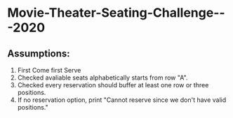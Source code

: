 # Movie-Theater-Seating-Challenge---2020

## Assumptions:

  1. First Come first Serve
  2. Checked avaliable seats alphabetically starts from row "A".
  3. Checked every reservation should buffer at least one row or three positions.
  4. If no reservation option, print "Cannot reserve since we don't have valid positions."

## 
